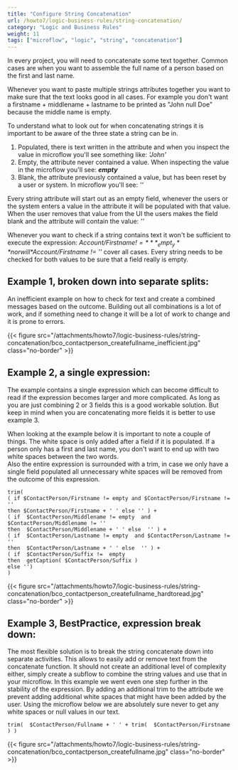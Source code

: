 ```yaml
---
title: "Configure String Concatenation"
url: /howto7/logic-business-rules/string-concatenation/
category: "Logic and Business Rules"
weight: 11
tags: ["microflow", "logic", "string", "concatenation"]
---
```


In every project, you will need to concatenate some text together. Common cases are when you want to assemble the full name of a person based on the first and last name.

Whenever you want to paste multiple strings attributes together you want to make sure that the text looks good in all cases. For example you don't want a firstname + middlename + lastname to be printed as "John null Doe" because the middle name is empty.

To understand what to look out for when concatenating strings it is important to be aware of the three state a string can be in.

1. Populated, there is text written in the attribute and when you inspect the value in microflow you'll see something like: *'John'*  
2. Empty, the attribute never contained a value. When inspecting the value in the microflow you'll see: ***empty***
3. Blank, the attribute previously contained a value, but has been reset by a user or system. In microflow you'll see: *''*  

Every string attribute will start out as an empty field, whenever the users or the system enters a value in the attribute it will be populated with that value. When the user removes that value from the UI the users makes the field blank and the attribute will contain the value:  *''*  

Whenever you want to check if a string contains text it won't be sufficient to execute the expression: *$Account/Firstname !=* **_empt_y** nor will  *$Account/Firstname != ''* cover all cases. Every string needs to be checked for both values to be sure that a field really is empty.  

## Example 1, broken down into separate splits:

An inefficient example on how to check for text and create a combined messages based on the outcome.
Building out all combinations is a lot of work, and if something need to change it will be a lot of work to change and it is prone to errors.

{{< figure src="/attachments/howto7/logic-business-rules/string-concatenation/bco_contactperson_createfullname_inefficient.jpg" class="no-border" >}}

## Example 2, a single expression:

The example contains a single expression which can become difficult to read if the expression becomes larger and more complicated. As long as you are just combining 2 or 3 fields this is a good workable solution. But keep in mind when you are concatenating more fields it is better to use example 3.

When looking at the example below it is important to note a couple of things. The white space is only added after a field if it is populated. If a person only has a first and last name, you don't want to end up with two white spaces between the two words.  
Also the entire expression is surrounded with a trim, in case we only have a single field populated all unnecessary white spaces will be removed from the outcome of this expression.

```text
trim(
( if $ContactPerson/Firstname != empty and $ContactPerson/Firstname != ''
then $ContactPerson/Firstname + ' ' else '' ) +
( if  $ContactPerson/Middlename != empty  and $ContactPerson/Middlename != ''
then  $ContactPerson/Middlename + ' ' else  '' ) +
( if  $ContactPerson/Lastname != empty  and $ContactPerson/Lastname != ''
then  $ContactPerson/Lastname + ' ' else  '' ) +
( if  $ContactPerson/Suffix !=  empty  
then  getCaption( $ContactPerson/Suffix )
else '')
)
```

{{< figure src="/attachments/howto7/logic-business-rules/string-concatenation/bco_contactperson_createfullname_hardtoread.jpg" class="no-border" >}}

## Example 3, **BestPractice,**  expression break down:

The most flexible solution is to break the string concatenate down into separate activities. This allows to easily add or remove text from the concatenate function. It should not create an additional level of complexity either, simply create a subflow to combine the string values and use that in your microflow.
In this example we went even one step further in the stability of the expression. By adding an additional trim to the attribute we prevent adding additional white spaces that might have been added by the user. Using the microflow below we are absolutely sure never to get any white spaces or null values in our text.

```text {linenos=false}
trim(  $ContactPerson/Fullname + ' ' + trim(  $ContactPerson/Firstname ) )
```

{{< figure src="/attachments/howto7/logic-business-rules/string-concatenation/bco_contactperson_createfullname.jpg" class="no-border" >}}
